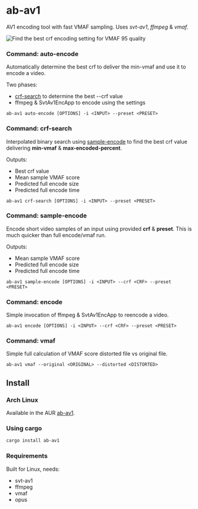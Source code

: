 # ab-av1
AV1 encoding tool with fast VMAF sampling. Uses _svt-av1_, _ffmpeg_ & _vmaf_.

![](https://user-images.githubusercontent.com/2331607/151695971-d36f55a7-a157-4d5d-ae06-4cc9e2c0d46f.png "Find the best crf encoding setting for VMAF 95 quality")

### Command: auto-encode
Automatically determine the best crf to deliver the min-vmaf and use it to encode a video.

Two phases:
* [crf-search](#command-crf-search) to determine the best --crf value
* ffmpeg & SvtAv1EncApp to encode using the settings

```
ab-av1 auto-encode [OPTIONS] -i <INPUT> --preset <PRESET>
```

### Command: crf-search
Interpolated binary search using [sample-encode](#command-sample-encode) to find the best 
crf value delivering **min-vmaf** & **max-encoded-percent**.

Outputs:
* Best crf value
* Mean sample VMAF score
* Predicted full encode size
* Predicted full encode time

```
ab-av1 crf-search [OPTIONS] -i <INPUT> --preset <PRESET>
```

### Command: sample-encode
Encode short video samples of an input using provided **crf** & **preset**. 
This is much quicker than full encode/vmaf run. 

Outputs:
* Mean sample VMAF score
* Predicted full encode size
* Predicted full encode time

```
ab-av1 sample-encode [OPTIONS] -i <INPUT> --crf <CRF> --preset <PRESET>
```

### Command: encode
Simple invocation of ffmpeg & SvtAv1EncApp to reencode a video.

```
ab-av1 encode [OPTIONS] -i <INPUT> --crf <CRF> --preset <PRESET>
```

### Command: vmaf
Simple full calculation of VMAF score distorted file vs original file.

```
ab-av1 vmaf --original <ORIGINAL> --distorted <DISTORTED>
```

## Install
### Arch Linux
Available in the AUR [ab-av1](https://aur.archlinux.org/packages/ab-av1).

### Using cargo
```sh
cargo install ab-av1
```

### Requirements
Built for Linux, needs:
* svt-av1
* ffmpeg
* vmaf
* opus
